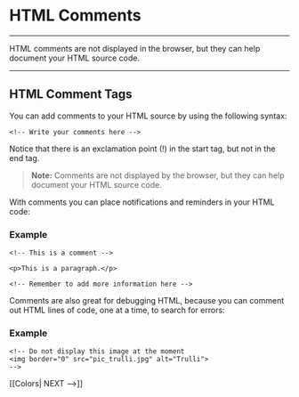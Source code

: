 # HTML Comments
---

HTML comments are not displayed in the browser, but they can help document your HTML source code.

<hr>

## HTML Comment Tags

You can add comments to your HTML source by using the following syntax:
```
<!-- Write your comments here -->
```

Notice that there is an exclamation point (!) in the start tag, but not in the end tag.

>**Note:** Comments are not displayed by the browser, but they can help document your HTML source code.

With comments you can place notifications and reminders in your HTML code:

### Example
```
<!-- This is a comment -->  
  
<p>This is a paragraph.</p>  
  
<!-- Remember to add more information here -->
```

Comments are also great for debugging HTML, because you can comment out HTML lines of code, one at a time, to search for errors:

### Example
```
<!-- Do not display this image at the moment  
<img border="0" src="pic_trulli.jpg" alt="Trulli">  
-->
```

[[Colors| NEXT -->]]